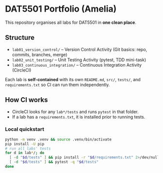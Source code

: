 # DAT5501 Portfolio (Amelia)

This repository organises all labs for DAT5501 in **one clean place**.

## Structure
- `lab01_version_control/` – Version Control Activity (Git basics: repo, commits, branches, merge)
- `lab02_unit_testing/` – Unit Testing Activity (pytest, TDD mini-task)
- `lab03_continuous_integration/` – Continuous Integration Activity (CircleCI)

Each lab is **self-contained** with its own `README.md`, `src/`, `tests/`, and `requirements.txt` so CI can run them independently.

## How CI works
- CircleCI looks for any `lab*/tests` and runs `pytest` in that folder.
- If a lab has a `requirements.txt`, it is installed prior to running tests.

### Local quickstart
```bash
python -m venv .venv && source .venv/bin/activate
pip install -U pip
# run all labs' tests
for d in lab*/; do
  [ -d "$d/tests" ] && pip install -r "$d/requirements.txt" 2>/dev/null || true
  [ -d "$d/tests" ] && pytest -q "$d/tests"
done
```